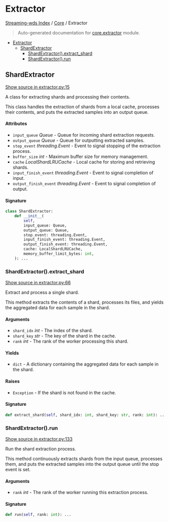 # Extractor

[Streaming-wds Index](../README.md#streaming-wds-index) / [Core](./index.md#core) / Extractor

> Auto-generated documentation for [core.extractor](../../streaming_wds/core/extractor.py) module.

- [Extractor](#extractor)
  - [ShardExtractor](#shardextractor)
    - [ShardExtractor().extract_shard](#shardextractor()extract_shard)
    - [ShardExtractor().run](#shardextractor()run)

## ShardExtractor

[Show source in extractor.py:15](../../streaming_wds/core/extractor.py#L15)

A class for extracting shards and processing their contents.

This class handles the extraction of shards from a local cache, processes their
contents, and puts the extracted samples into an output queue.

#### Attributes

- `input_queue` *Queue* - Queue for incoming shard extraction requests.
- `output_queue` *Queue* - Queue for outputting extracted samples.
- `stop_event` *threading.Event* - Event to signal stopping of the extraction process.
- `buffer_size` *int* - Maximum buffer size for memory management.
- `cache` *LocalShardLRUCache* - Local cache for storing and retrieving shards.
- `input_finish_event` *threading.Event* - Event to signal completion of input.
- `output_finish_event` *threading.Event* - Event to signal completion of output.

#### Signature

```python
class ShardExtractor:
    def __init__(
        self,
        input_queue: Queue,
        output_queue: Queue,
        stop_event: threading.Event,
        input_finish_event: threading.Event,
        output_finish_event: threading.Event,
        cache: LocalShardLRUCache,
        memory_buffer_limit_bytes: int,
    ): ...
```

### ShardExtractor().extract_shard

[Show source in extractor.py:66](../../streaming_wds/core/extractor.py#L66)

Extract and process a single shard.

This method extracts the contents of a shard, processes its files, and yields
the aggregated data for each sample in the shard.

#### Arguments

- `shard_idx` *int* - The index of the shard.
- `shard_key` *str* - The key of the shard in the cache.
- `rank` *int* - The rank of the worker processing this shard.

#### Yields

- `dict` - A dictionary containing the aggregated data for each sample in the shard.

#### Raises

- `Exception` - If the shard is not found in the cache.

#### Signature

```python
def extract_shard(self, shard_idx: int, shard_key: str, rank: int): ...
```

### ShardExtractor().run

[Show source in extractor.py:133](../../streaming_wds/core/extractor.py#L133)

Run the shard extraction process.

This method continuously extracts shards from the input queue, processes them,
and puts the extracted samples into the output queue until the stop event is set.

#### Arguments

- `rank` *int* - The rank of the worker running this extraction process.

#### Signature

```python
def run(self, rank: int): ...
```
